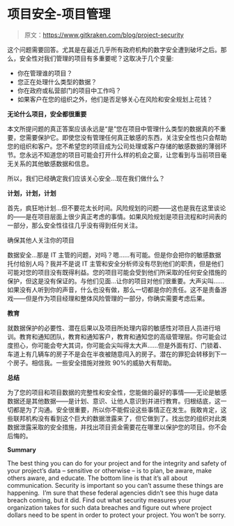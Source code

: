 # 项目安全-项目管理

> 原文：<https://www.gitkraken.com/blog/project-security>

这个问题需要回答。尤其是在最近几乎所有政府机构的数字安全遭到破坏之后。那么，安全性对我们管理的项目有多重要呢？这取决于几个变量:

*   你在管理谁的项目？
*   您正在处理什么类型的数据？
*   你在政府或私营部门的项目中工作吗？
*   如果客户在您的组织之外，他们是否足够关心在风险和安全规划上花钱？

**无论什么项目，安全都很重要**

本文所提问题的真正答案应该永远是“是”您在项目中管理什么类型的数据真的不重要，您需要保护它。即使您没有管理任何真正敏感的东西，关注安全性也只会帮助您的组织和客户。您不希望您的项目成为公司处理或客户存储的敏感数据的薄弱环节。您永远不知道您的项目可能会打开什么样的机会之窗，让您看到与当前项目毫无关系的其他敏感数据和信息。

所以，我们已经确定我们应该关心安全…现在我们做什么？

**计划，计划，计划**

首先，疯狂地计划…但不要花太长时间。风险规划的问题——这也是我在这里谈论的——是在项目层面上很少真正考虑的事情。如果风险规划是项目流程和时间表的一部分，那么安全性往往几乎没有得到任何关注。

确保其他人关注你的项目

数据安全…那是 IT 主管的问题，对吗？嗯……有可能。但是你会把你的敏感数据托付给别人吗？我并不是说 IT 主管和安全分析师没有尽到他们的职责，但是他们可能对您的项目没有既得利益。您的项目可能会受到他们所采取的任何安全措施的保护，但这是没有保证的。与他们见面…让你的项目对他们很重要。大声尖叫……如果没有人听到你的声音，什么也没有做，那么一切都是你的责任。这不是责备游戏——但是作为项目经理和整体风险管理的一部分，你确实需要考虑后果。

**教育**

就数据保护的必要性、潜在后果以及项目所处理内容的敏感性对项目人员进行培训。教育和通知团队，教育和通知客户，教育和通知您的高级管理层。你可能会过度担心，你可能会夸大其词，你可能会尖叫得太大声……但是外面有灯、门锁着、车道上有几辆车的房子不是会在半夜被随意闯入的房子。潜在的罪犯会转移到下一个房子。相信我。一些安全措施对挫败 90%的威胁大有帮助。

**总结**

为了您的项目和项目数据的完整性和安全性，您能做的最好的事情——无论是敏感数据还是其他数据——是计划、意识、让他人意识到并进行教育。归根结底，这一切都是为了沟通。安全很重要，所以你不能假设这些事情正在发生。我敢肯定，这些联邦机构没有看到这个巨大的数据泄露来了，但它做到了。找出您的组织对此类数据泄露采取的安全措施，并找出项目资金需要花在哪里以保护您的项目。你不会后悔的。

**Summary**

The best thing you can do for your project and for the integrity and safety of your project’s data – sensitive or otherwise – is to plan, be aware, make others aware, and educate. The bottom line is that it’s all about communication. Security is important so you can’t assume these things are happening.  I’m sure that these federal agencies didn’t see this huge data breach coming, but it did. Find out what security measures your organization takes for such data breaches and figure out where project dollars need to be spent in order to protect your project. You won’t be sorry.